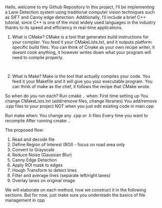 Hello, welcome to my Github Repository
In this project, I’ll be implementing a Lane Detection system using traditional computer vision techniques such as SIFT and Canny edge detection.
Additionally, I’ll include a brief C++ tutorial, since C++ is one of the most widely used languages in the industry thanks to its speed and efficiency in real-time applications.

1) What is CMake?
CMake is a tool that generates build instructions for your compiler.
You feed it your CMakeLists.txt, and it outputs platform specific build files. You can think of Cmake as your own recipe writer, it doesnt cook anything, it however writes down what your program will need to compile properly.
<br>

2) What is Make?
Make is the tool that actually compiles your code.
You feed it your Makefile and it will give you your executable program. 
You can think of make as the chef, it follows the recipe that CMake wrote.

So when do you run each?
Run cmake .. when:
First time setting up
You change CMakeLists.txt (add/remove files, change libraries)
You add/remove .cpp files to your project
NOT when you just edit existing code in main.cpp

Run make when:
You change any .cpp or .h files
Every time you want to recompile
After running cmake ..

The proposed flow:
1. Read and decode file
2. Define Region of Interest (ROI) - focus on road area only
3. Convert to Grayscale
4. Reduce Noise (Gaussian Blur)
5. Canny Edge Detection
6. Apply ROI mask to edges
7. Hough Transform to detect lines
8. Filter and average lines (separate left/right lanes)
9. Overlay lanes on original image

We will elaborate on each method, how we construct it in the following sections. But for now, just make sure you understadn the basics of file management in cpp
